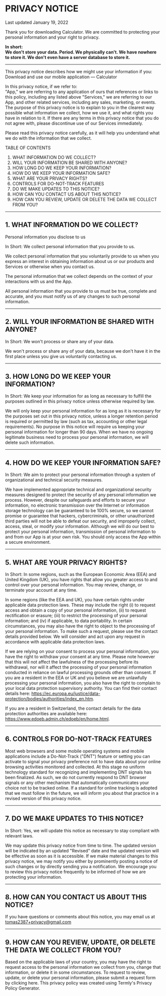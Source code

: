 # PRIVACY NOTICE

Last updated January 19, 2022

Thank you for downloading Calculator. We are committed to protecting your personal information and your right to privacy. 

**In short:   
We don't store your data. Period.
We physically can't. We have nowhere to store it. We don't even have a server database to store it.**      

----

This privacy notice describes how we might use your information if you:   
Download and use our mobile application — Calculator   
   
In this privacy notice, if we refer to:   
"App," we are referring to any application of ours that references or links to this policy, including any listed above
"Services," we are referring to our App, and other related services, including any sales, marketing, or events.     
The purpose of this privacy notice is to explain to you in the clearest way possible what information we collect, how we use it, and what rights you have in relation to it. If there are any terms in this privacy notice that you do not agree with, please discontinue use of our Services immediately.      
   
Please read this privacy notice carefully, as it will help you understand what we do with the information that we collect.   
   
   
TABLE OF CONTENTS   
   
1. WHAT INFORMATION DO WE COLLECT?   
1. WILL YOUR INFORMATION BE SHARED WITH ANYONE?   
1. HOW LONG DO WE KEEP YOUR INFORMATION?   
1. HOW DO WE KEEP YOUR INFORMATION SAFE?   
1. WHAT ARE YOUR PRIVACY RIGHTS?   
1. CONTROLS FOR DO-NOT-TRACK FEATURES   
1. DO WE MAKE UPDATES TO THIS NOTICE?   
1. HOW CAN YOU CONTACT US ABOUT THIS NOTICE?   
1. HOW CAN YOU REVIEW, UPDATE OR DELETE THE DATA WE COLLECT FROM YOU?   
   
----
      
## 1. WHAT INFORMATION DO WE COLLECT?   
   
Personal information you disclose to us   
   
In Short: We collect personal information that you provide to us.   
   
We collect personal information that you voluntarily provide to us when you express an interest in obtaining information about us or our products and Services or otherwise when you contact us.   
   
The personal information that we collect depends on the context of your interactions with us and the App.   
   
All personal information that you provide to us must be true, complete and accurate, and you must notify us of any changes to such personal information.   
   
----
   
## 2. WILL YOUR INFORMATION BE SHARED WITH ANYONE?   
   
In Short: We won't process or share any of your data.   

We won't process or share any of your data, because we don't have it in the first place unless you give us voluntarily contacting us.

----

## 3. HOW LONG DO WE KEEP YOUR INFORMATION?

In Short: We keep your information for as long as necessary to fulfill the purposes outlined in this privacy notice unless otherwise required by law.

We will only keep your personal information for as long as it is necessary for the purposes set out in this privacy notice, unless a longer retention period is required or permitted by law (such as tax, accounting or other legal requirements). No purpose in this notice will require us keeping your personal information for longer than 90 days.
When we have no ongoing legitimate business need to process your personal information, we will delete such information.

----

## 4. HOW DO WE KEEP YOUR INFORMATION SAFE?

In Short: We aim to protect your personal information through a system of organizational and technical security measures.

We have implemented appropriate technical and organizational security measures designed to protect the security of any personal information we process. However, despite our safeguards and efforts to secure your information, no electronic transmission over the Internet or information storage technology can be guaranteed to be 100% secure, so we cannot promise or guarantee that hackers, cybercriminals, or other unauthorized third parties will not be able to defeat our security, and improperly collect, access, steal, or modify your information. Although we will do our best to protect your personal information, transmission of personal information to and from our App is at your own risk. You should only access the App within a secure environment.

----

## 5. WHAT ARE YOUR PRIVACY RIGHTS?

In Short: In some regions, such as the European Economic Area (EEA) and United Kingdom (UK), you have rights that allow you greater access to and control over your personal information. You may review, change, or terminate your account at any time.

In some regions (like the EEA and UK), you have certain rights under applicable data protection laws. These may include the right (i) to request access and obtain a copy of your personal information, (ii) to request rectification or erasure; (iii) to restrict the processing of your personal information; and (iv) if applicable, to data portability. In certain circumstances, you may also have the right to object to the processing of your personal information. To make such a request, please use the contact details provided below. We will consider and act upon any request in accordance with applicable data protection laws.

If we are relying on your consent to process your personal information, you have the right to withdraw your consent at any time. Please note however that this will not affect the lawfulness of the processing before its withdrawal, nor will it affect the processing of your personal information conducted in reliance on lawful processing grounds other than consent.
If you are a resident in the EEA or UK and you believe we are unlawfully processing your personal information, you also have the right to complain to your local data protection supervisory authority. You can find their contact details here: https://ec.europa.eu/justice/data-protection/bodies/authorities/index_en.htm.

If you are a resident in Switzerland, the contact details for the data protection authorities are available here: https://www.edoeb.admin.ch/edoeb/en/home.html.

----

## 6. CONTROLS FOR DO-NOT-TRACK FEATURES

Most web browsers and some mobile operating systems and mobile applications include a Do-Not-Track ("DNT") feature or setting you can activate to signal your privacy preference not to have data about your online browsing activities monitored and collected. At this stage no uniform technology standard for recognizing and implementing DNT signals has been finalized. As such, we do not currently respond to DNT browser signals or any other mechanism that automatically communicates your choice not to be tracked online. If a standard for online tracking is adopted that we must follow in the future, we will inform you about that practice in a revised version of this privacy notice.

----

## 7. DO WE MAKE UPDATES TO THIS NOTICE?

In Short: Yes, we will update this notice as necessary to stay compliant with relevant laws.

We may update this privacy notice from time to time. The updated version will be indicated by an updated "Revised" date and the updated version will be effective as soon as it is accessible. If we make material changes to this privacy notice, we may notify you either by prominently posting a notice of such changes or by directly sending you a notification. We encourage you to review this privacy notice frequently to be informed of how we are protecting your information.

----

## 8. HOW CAN YOU CONTACT US ABOUT THIS NOTICE?

If you have questions or comments about this notice, you may email us at tomas2387+privacy@gmail.com

----

## 9. HOW CAN YOU REVIEW, UPDATE, OR DELETE THE DATA WE COLLECT FROM YOU?

Based on the applicable laws of your country, you may have the right to request access to the personal information we collect from you, change that information, or delete it in some circumstances. To request to review, update, or delete your personal information, please submit a request form by clicking here.
This privacy policy was created using Termly's Privacy Policy Generator.

